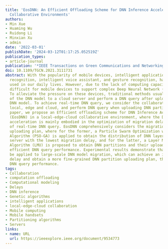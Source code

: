 ```yaml
---
title: 'EosDNN: An Efficient Offloading Scheme for DNN Inference Acceleration in Local-Edge-Cloud
  Collaborative Environments'
authors:
- Min Xue
- Huaming Wu
- Ruidong Li
- Minxian Xu
- admin
date: '2022-03-01'
publishDate: '2024-03-12T01:17:25.052519Z'
publication_types:
- article-journal
publication: '*IEEE Transactions on Green Communications and Networking*'
doi: 10.1109/TGCN.2021.3111731
abstract: With the popularity of mobile devices, intelligent applications, e.g., face
  recognition, intelligent voice assistant, and gesture recognition, have been widely
  used in our daily lives. However, due to the lack of computing capacities, it is
  difficult for mobile devices to support complex Deep Neural Network (DNN) inference.
  To alleviate the pressure on these devices, traditional methods usually upload part
  of the DNN model to a cloud server and perform a DNN query after uploading an entire
  DNN model. To achieve real-time DNN query, we consider the collaboration between
  local, edge and cloud, and perform DNN query when uploading DNN partitions. In this
  paper, we propose an Efficient offloading scheme for DNN Inference Acceleration
  (EosDNN) in a local-edge-cloud collaborative environment, where the DNN inference
  acceleration is mainly embodied in the optimization of migration delay and realization
  of real-time DNN query. EosDNN comprehensively considers the migration plan and
  uploading plan, where for the former, a Particle Swarm Optimization with Genetic
  Algorithm (PSO-GA) is applied to obtain the distribution of DNN layers under the
  server with the lowest migration delay, and for the latter, a Layer Merge Uploading
  Algorithm (LMU) is proposed to obtain DNN partitions and their upload order with
  efficient DNN query performance. Experimental results demonstrate that EosDNN can
  be applied to large-scale DNN model migration, which can achieve an ideal migration
  delay and obtain a more fine-grained DNN partition uploading plan, thereby optimizing
  DNN query performance.
tags:
- Collaboration
- computation offloading
- Computational modeling
- Delays
- DNN inference
- Genetic algorithms
- intelligent applications
- local-edge-cloud collaboration
- Mobile computing
- Mobile handsets
- Partitioning algorithms
- Servers
links:
- name: URL
  url: https://ieeexplore.ieee.org/document/9534773
---
```

